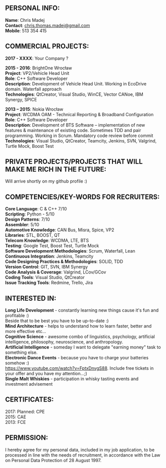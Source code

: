 ## PERSONAL INFO:

**Name**: Chris Madej  
**Contact**: chris.thomas.madej@gmail.com  
**Mobile**: 513 354 415

## COMMERCIAL PROJECTS:
**2017 - XXXX**: Your Company ?

**2015 - 2016**: BrightOne Wrocław  
**Project**: VP2/Vehicle Head Unit  
**Role**: C++ Software Developer  
**Description**: Development of Vehicle Head Unit. Working in EcoDrive domain. Waterfall approach  
**Technologies**: QtCreator, Visual Studio, WinCE, Vector CANoe, IBM Synergy, SPICE  

**2013 – 2015**: Nokia Wrocław  
**Project**: WCDMA OAM - Technical Reporting & Broadband Configuration  
**Role**: C++ Software Developer  
**Description**: Development of BTS Software – implementation of new features & maintenance of existing code. Sometimes TDD and pair programming. Working in Scrum. Mandatory code review before commit  
**Technologies**: Visual Studio, QtCreator, Teamcity, Jenkins, SVN, Valgrind, Turtle Mock, Boost Test  

## PRIVATE PROJECTS/PROJECTS THAT WILL MAKE ME RICH IN THE FUTURE:
Will arrive shortly on my github profile :)

## COMPETENCIES/KEY-WORDS FOR RECRUITERS:
**Core Language**: C & C++ 7/10  
**Scripting**: Python - 5/10  
**Design Patterns**: 7/10  
**Assembler**: 5/10  
**Automotive Knowledge**: CAN Bus, Misra, Spice, VP2  
**Libraries**: STL, BOOST, QT  
**Telecom Knowledge**: WCDMA, LTE, BTS  
**Testing**: Google Test, Boost Test, Turtle Mock  
**Software Development Methodologies**: Scrum, Waterfall, Lean  
**Continuous Integration**: Jenkins, Teamcity  
**Code Designing Practices & Methodologies**: SOLID, TDD  
**Version Control**: GIT, SVN, IBM Synergy  
**Code Analysis & Coverage**: Valgrind, LCov/GCov  
**Coding Tools**: Visual Studio, QtCreator  
**Issue Tracking Tools**: Redmine, Trello, Jira  

## INTERESTED IN:
**Long Life Development** - constantly learning new things cause it's fun and profitable :)  
Beside that to be best you have to be up-to-date :)  
**Mind Architecture** - helps to understand how to learn faster, better and more effective etc...  
**Cognitive Science**  - awesome combo of linguistics, psychology, artificial intelligence, philosophy, neuroscience, and anthropology.  
**Artificial Intelligence**  - someday I want to delegate "earning money" task to something else.  
**Electronic Dance Events**  - because you have to charge your batteries somehow :)  
https://www.youtube.com/watch?v=FptxDnvgS88. Include free tickets in your offer and you have my attention...;)  
**Single Malt Whiskies**  - participation in whisky tasting events and investment advisement  

## CERTIFICATES:
2017: Planned: CPE  
2015: CAE  
2013: FCE  

## PERMISSION:

I hereby agree for my personal data, included in my job application, to be processed in line with the needs of recruitment, in accordance with the Law on Personal Data Protection of 28 August 1997.

